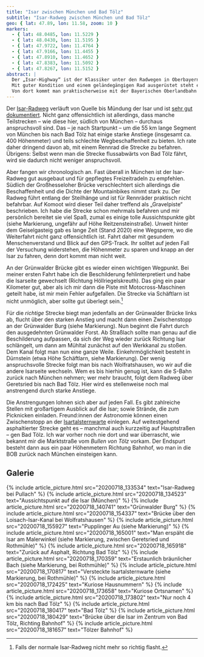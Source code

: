 ```yaml
---
title: "Isar zwischen München und Bad Tölz"
subtitle: "Isar-Radweg zwischen München und Bad Tölz"
geo: { lat: 47.89, lon: 11.58, zoom: 10 }
markers:
  - { lat: 48.0485, lon: 11.5229 }
  - { lat: 48.0430, lon: 11.5195 }
  - { lat: 47.9722, lon: 11.4764 }
  - { lat: 47.9166, lon: 11.4455 }
  - { lat: 47.8910, lon: 11.4652 }
  - { lat: 47.8383, lon: 11.5092 }
  - { lat: 47.8267, lon: 11.5152 }
abstract: |
  Der „Isar-Highway“ ist der Klassiker unter den Radwegen in Oberbayern.
  Mit guter Kondition und einem geländegängigen Rad ausgerüstet steht einer Tour nach Bad Tölz nichts im Wege.
  Von dort kommt man praktischerweise mit der Bayerischen Oberlandbahn zurück in die Hauptstadt.
---
```


Der [Isar-Radweg](https://www.openstreetmap.org/relation/2119154) verläuft von Quelle bis Mündung der Isar und ist [sehr gut dokumentiert](https://www.isarradweg.de/).
Nicht ganz offensichtlich ist allerdings, dass manche Teilstrecken – wie diese hier, südlich von München – durchaus anspruchsvoll sind.
Das – je nach Startpunkt – um die 55 km lange Segment von München bis nach Bad Tölz hat einige starke Anstiege (insgesamt ca. 400 Höhenmeter) und teils schlechte Wegbeschaffenheit zu bieten.
Ich rate daher dringend davon ab, mit einem Rennrad die Strecke zu befahren.
Übrigens: Selbst wenn man die Strecke flussabwärts von Bad Tölz fährt, wird sie dadurch nicht weniger anspruchsvoll.

Aber fangen wir chronologisch an.
Fast überall in München ist der Isar-Radweg gut ausgebaut und für gepflegtes Freizeitradeln zu empfehlen.
Südlich der Großhesseloher Brücke verschlechtert sich allerdings die Beschaffenheit und die Dichte der Mountainbikes nimmt stark zu.
Der Radweg führt entlang der Steilhänge und ist für Rennräder praktisch nicht befahrbar.
Auf Komoot wird dieser Teil daher treffend als „Gravelpiste“ beschrieben.
Ich habe die Strecke schon mehrmals befahren und mir persönlich bereitet sie viel Spaß, zumal es einige tolle Aussichtspunkte gibt (siehe Markierung, ungefähr auf Höhe Reitzensteinstraße).
Unweit hinter dem Geiselgasteig gab es lange Zeit (Stand 2020) eine Wegsperre, wo die Weiterfahrt nicht ganz offensichtlich ist.
Fahrt daher mit gesundem Menschenverstand und Blick auf den GPS-Track.
Ihr solltet auf jeden Fall der Versuchung widerstehen, die Höhenmeter zu sparen und knapp an der Isar zu fahren, denn dort kommt man nicht weit.

An der Grünwalder Brücke gibt es wieder einen wichtigen Wegpunkt.
Bei meiner ersten Fahrt habe ich die Beschilderung fehlinterpretiert und habe die Isarseite gewechselt (Richtung Höllriegelskreuth).
Das ging ein paar Kilometer gut, aber als ich mir dann die Piste mit Motocross-Maschinen geteilt habe, ist mir mein Fehler aufgefallen.
Die Strecke via Schäftlarn ist nicht unmöglich, aber sollte gut überlegt sein.[^flashen]

Für die _richtige_ Strecke biegt man jedenfalls an der Grünwalder Brücke links ab, flucht über den starken Anstieg und macht dann einen Zwischenstopp an der Grünwalder Burg (siehe Markierung).
Nun beginnt die Fahrt durch den ausgedehnten Grünwalder Forst.
Ab Straßlach sollte man genau auf die Beschilderung aufpassen, da sich der Weg wieder zurück Richtung Isar schlängelt, um dann am Mühltal zunächst auf den Werkkanal zu stoßen.
Dem Kanal folgt man nun eine ganze Weile.
Einkehrmöglichkeit besteht in Dürnstein (etwa Höhe Schäftlarn, siehe Markierung).
Der wenig anspruchsvolle Strecke folgt man bis nach Wolfratshausen, wo wir auf die andere Isarseite wechseln.
Wem es bis hierhin genug ist, kann die S-Bahn zurück nach München nehmen; wer mehr braucht, folgt dem Radweg über Geretsried bis nach Bad Tölz.
Hier wird es stellenweise noch mal anstrengend durch starke Anstiege.

Die Anstrengungen lohnen sich aber auf jeden Fall.
Es gibt zahlreiche Stellen mit großartigem Ausblick auf die Isar; sowie Strände, die zum Picknicken einladen.
Freund:innen der Astronomie können einen Zwischenstopp an der [Isartalsternwarte](http://www.isartalsternwarte.de/) einlegen.
Auf weitestgehend asphaltierter Strecke geht es – manchmal auch kurzzeitig auf Hauptstraßen – gen Bad Tölz.
Ich war vorher noch nie dort und war überrascht, wie bekannt mir die Marktstraße vom  _Bullen von Tölz_ vorkam.
Der Endspurt besteht dann aus ein paar Höhenmetern Richtung Bahnhof, wo man in die BOB zurück nach München einsteigen kann.

## Galerie

<div class="gallery">
  {% include article_picture.html src="20200718_133534" text="Isar-Radweg bei Pullach" %}
  {% include article_picture.html src="20200718_134523" text="Aussichtspunkt auf die Isar (München)" %}
  {% include article_picture.html src="20200718_140741" text="Grünwalder Burg" %}
  {% include article_picture.html src="20200718_154337" text="Brücke über den Loisach-Isar-Kanal bei Wolfratshausen" %}
  {% include article_picture.html src="20200718_155927" text="Pupplinger Au (siehe Markierung)" %}
  {% include article_picture.html src="20200718_165001" text="Man erspäht die Isar am Malerwinkel (siehe Markierung, zwischen Geretsried und Rothmühle)" %}
  {% include article_picture.html src="20200718_165918" text="Zurück auf Asphalt, Richtung Bad Tölz" %}
  {% include article_picture.html src="20200718_170359" text="Erstaunlich bräunlicher Bach (siehe Markierung, bei Rothmühle)" %}
  {% include article_picture.html src="20200718_170817" text="Versteckte Isartalsternwarte (siehe Markierung, bei Rothmühle)" %}
  {% include article_picture.html src="20200718_172425" text="Kuriose Hausnummern" %}
  {% include article_picture.html src="20200718_173658" text="Kuriose Ortsnamen" %}
  {% include article_picture.html src="20200718_173802" text="Nur noch 4 km bis nach Bad Tölz" %}
  {% include article_picture.html src="20200718_180417" text="Bad Tölz" %}
  {% include article_picture.html src="20200718_180429" text="Brücke über die Isar im Zentrum von Bad Tölz, Richting Bahnhof" %}
  {% include article_picture.html src="20200718_181657" text="Tölzer Bahnhof" %}
</div>

[^flashen]: Falls der normale Isar-Radweg nicht mehr so richtig flasht.

